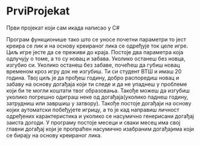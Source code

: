 # PrviProjekat
Први пројекат који сам икада написао у C#

Програм функционише тако што се уносе почетни параметри то јест креира се лик и на основу креираног лика се одређује ток целе игре. 
Циљ игре јесте да се преживи до краја. Постоје два параметра која одлучују о томе, а то су новац и забава. Уколико останеш без новца, изгубио си. Уколико останеш без забаве, почећеш да губиш новац временом кроз игру док не изгубиш. 
Ти си студент ВТШ и имаш 20 година. Твој циљ је да прођеш годину, добро распоредиш новац и забаву на основу догађаја који ти следе и да не упаднеш у проблеме који би те могли коштати твог образовања. 
Такође можеш да изгубиш уколико погрешно одиграш неке од догађаја(уколико паднеш годину, затрудниш или завршиш у затвору). Такође постоје догађаји на основу којих аутоматски побеђујете игрицу, а то је кад направиш личност одређених карактеристика и уколико се насумично генерисани догађај заиста догоди.
У програму постоје месеци и сваки месец има свој главни догађај који је пропраћен насумично изабраним догађајима који се бирају на основу креираног лика. 
